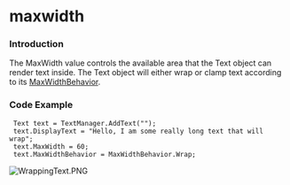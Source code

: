 # maxwidth

### Introduction

The MaxWidth value controls the available area that the Text object can render text inside. The Text object will either wrap or clamp text according to its [MaxWidthBehavior](../../../../../frb/docs/index.php).

### Code Example

```
 Text text = TextManager.AddText("");
 text.DisplayText = "Hello, I am some really long text that will wrap";
 text.MaxWidth = 60;
 text.MaxWidthBehavior = MaxWidthBehavior.Wrap;
```

![WrappingText.PNG](../../../../../media/migrated_media-WrappingText.PNG)
